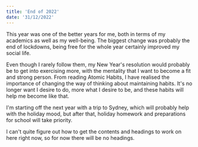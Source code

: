 ```yaml
---
title: 'End of 2022'
date: '31/12/2022'
---
```


This year was one of the better years for me, both in terms of my academics as well as my well-being. The biggest change was probably the end of lockdowns, being free for the whole year certainly improved my social life.

Even though I rarely follow them, my New Year's resolution would probably be to get into exercising more, with the mentality that I want to become a fit and strong person. From reading <CustomLink href="https://jamesclear.com/atomic-habits">Atomic Habits</CustomLink>, I have realised the importance of changing the way of thinking about maintaining habits. It's no longer want I desire to do, more what I desire to be, and these habits will help me become like that.

I'm starting off the next year with a trip to Sydney, which will probably help with the holiday mood, but after that, holiday homework and preparations for school will take priority.

I can't quite figure out how to get the contents and headings to work on here right now, so for now there will be no headings.